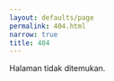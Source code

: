 ```yaml
---
layout: defaults/page
permalink: 404.html
narrow: true
title: 404
---
```


Halaman tidak ditemukan.

